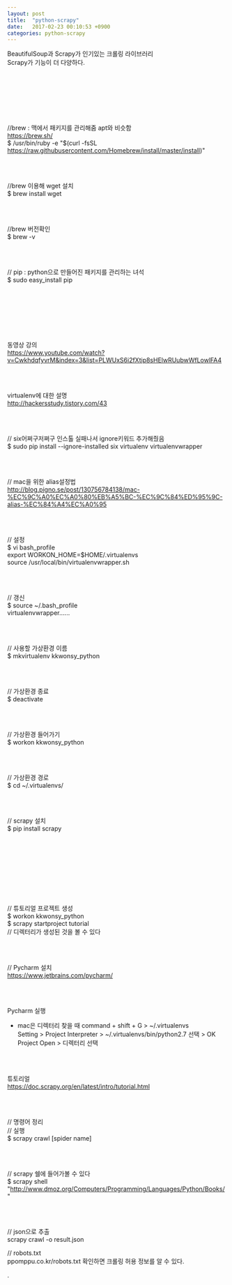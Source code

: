 ```yaml
---
layout: post
title:  "python-scrapy"
date:   2017-02-23 00:10:53 +0900
categories: python-scrapy
---
```


BeautifulSoup과 Scrapy가 인기있는 크롤링 라이브러리  
Scrapy가 기능이 더 다양하다.  

<br><br>
<br><br>
<br><br>

//brew : 맥에서 패키지를 관리해줌 apt와 비슷함  
https://brew.sh/  
$ /usr/bin/ruby -e "$(curl -fsSL https://raw.githubusercontent.com/Homebrew/install/master/install)"  

<br><br>

//brew 이용해 wget 설치  
$ brew install wget  

<br><br>

//brew 버전확인  
$ brew -v  

<br><br>

// pip : python으로 만들어진 패키지를 관리하는 녀석  
$ sudo easy_install pip  

<br><br>
<br><br>
<br><br>


동영상 강의  
https://www.youtube.com/watch?v=CwkhdqfyvrM&index=3&list=PLWUxS6i2fXtip8sHElwRUubwWfLowlFA4  

<br><br>

virtualenv에 대한 설명  
http://hackersstudy.tistory.com/43  

<br><br>

// six어쩌구저쩌구 인스톨 실패나서 ignore키워드 추가해줬음  
$ sudo pip install --ignore-installed six virtualenv virtualenvwrapper  

<br><br>

// mac을 위한 alias설정법  
http://blog.pigno.se/post/130756784138/mac-%EC%9C%A0%EC%A0%80%EB%A5%BC-%EC%9C%84%ED%95%9C-alias-%EC%84%A4%EC%A0%95  

<br><br>

// 설정  
$ vi bash_profile  
export WORKON_HOME=$HOME/.virtualenvs  
source /usr/local/bin/virtualenvwrapper.sh  

<br><br>

// 갱신  
$ source ~/.bash_profile  
virtualenvwrapper......  

<br><br>

// 사용할 가상환경 이름  
$ mkvirtualenv kkwonsy_python  

<br><br>

// 가상환경 종료  
$ deactivate  

<br><br>

// 가상환경 들어가기  
$ workon kkwonsy_python  

<br><br>

// 가상환경 경로  
$ cd ~/.virtualenvs/  

<br><br>

// scrapy 설치  
$ pip install scrapy  

<br><br>
<br><br>
<br><br>
<br><br>

// 튜토리얼 프로젝트 생성  
$ workon kkwonsy_python  
$ scrapy startproject tutorial  
// 디렉터리가 생성된 것을 볼 수 있다  

<br><br>

// Pycharm 설치  
https://www.jetbrains.com/pycharm/  

<br><br>

Pycharm 실행  
* mac은 디렉터리 찾을 때 command + shift + G > ~/.virtualenvs  
Setting > Project Interpreter > ~/.virtualenvs/bin/python2.7 선택 > OK  
Project Open > 디렉터리 선택

<br><br>

튜토리얼   
https://doc.scrapy.org/en/latest/intro/tutorial.html  

<br><br>

// 명령어 정리  
// 실행  
$ scrapy crawl [spider name]  

<br><br>

// scrapy 쉘에 들어가볼 수 있다  
$ scrapy shell "http://www.dmoz.org/Computers/Programming/Languages/Python/Books/"  

<br><br>

// json으로 추출  
scrapy crawl -o result.json  


// robots.txt  
ppomppu.co.kr/robots.txt 확인하면 크롤링 허용 정보를 알 수 있다.  



































.
